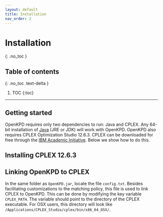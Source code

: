 ```yaml
---
layout: default
title: Installation
nav_order: 2
---
```


# Installation
{: .no_toc }

## Table of contents
{: .no_toc .text-delta }

1. TOC
{:toc}

---

## Getting started

OpenKPD requires only two dependencies to run: Java and CPLEX. Any 64-bit installation of [Java](https://www.java.com/en/download/manual.jsp) (JRE or JDK) will work with OpenKPD. OpenKPD also requires CPLEX Optimization Studio 12.6.3. CPLEX can be downloaded for free through the [IBM Academic Initiative](https://www.ibm.com/academic/home). Below we show how to do this.

## Installing CPLEX 12.6.3


## Linking OpenKPD to CPLEX

In the same folder as `OpenKPD.jar`, locate the file `config.txt`. Besides facilitating customizations to the matching policy, this file is used to link CPLEX to OpenKPD. This can be done by modifying the key variable `CPLEX_PATH`. The variable should point to the directory of the CPLEX executable. For OSX users, this directory will look like `/Applications/CPLEX_Studio/cplex/bin/x86_64_OSX/`.